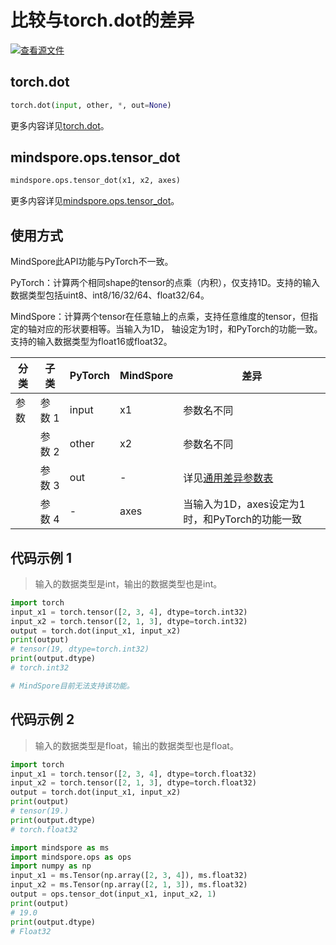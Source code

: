 # 比较与torch.dot的差异

[![查看源文件](https://mindspore-website.obs.cn-north-4.myhuaweicloud.com/website-images/r2.3.0rc2/resource/_static/logo_source.svg)](https://gitee.com/mindspore/docs/blob/r2.3.0rc2/docs/mindspore/source_zh_cn/note/api_mapping/pytorch_diff/tensor_dot.md)

## torch.dot

```python
torch.dot(input, other, *, out=None)
```

更多内容详见[torch.dot](https://pytorch.org/docs/1.8.1/generated/torch.dot.html)。

## mindspore.ops.tensor_dot

```python
mindspore.ops.tensor_dot(x1, x2, axes)
```

更多内容详见[mindspore.ops.tensor_dot](https://mindspore.cn/docs/zh-CN/r2.3.0rc2/api_python/ops/mindspore.ops.tensor_dot.html#mindspore.ops.tensor_dot)。

## 使用方式

MindSpore此API功能与PyTorch不一致。

PyTorch：计算两个相同shape的tensor的点乘（内积），仅支持1D。支持的输入数据类型包括uint8、int8/16/32/64、float32/64。

MindSpore：计算两个tensor在任意轴上的点乘，支持任意维度的tensor，但指定的轴对应的形状要相等。当输入为1D， 轴设定为1时，和PyTorch的功能一致。支持的输入数据类型为float16或float32。

| 分类       | 子类         | PyTorch      | MindSpore  | 差异          |
| ---------- | ------------ | ------------ | ---------  | ------------- |
| 参数       | 参数 1       | input         | x1        | 参数名不同     |
|            | 参数 2       | other         | x2        | 参数名不同     |
|            | 参数 3       | out           | -         | 详见[通用差异参数表](https://www.mindspore.cn/docs/zh-CN/r2.3.0rc2/note/api_mapping/pytorch_api_mapping.html#通用差异参数表)  |
|            | 参数 4       | -             | axes      | 当输入为1D，axes设定为1时，和PyTorch的功能一致 |

## 代码示例 1

> 输入的数据类型是int，输出的数据类型也是int。

```python
import torch
input_x1 = torch.tensor([2, 3, 4], dtype=torch.int32)
input_x2 = torch.tensor([2, 1, 3], dtype=torch.int32)
output = torch.dot(input_x1, input_x2)
print(output)
# tensor(19, dtype=torch.int32)
print(output.dtype)
# torch.int32

# MindSpore目前无法支持该功能。
```

## 代码示例 2

> 输入的数据类型是float，输出的数据类型也是float。

```python
import torch
input_x1 = torch.tensor([2, 3, 4], dtype=torch.float32)
input_x2 = torch.tensor([2, 1, 3], dtype=torch.float32)
output = torch.dot(input_x1, input_x2)
print(output)
# tensor(19.)
print(output.dtype)
# torch.float32

import mindspore as ms
import mindspore.ops as ops
import numpy as np
input_x1 = ms.Tensor(np.array([2, 3, 4]), ms.float32)
input_x2 = ms.Tensor(np.array([2, 1, 3]), ms.float32)
output = ops.tensor_dot(input_x1, input_x2, 1)
print(output)
# 19.0
print(output.dtype)
# Float32
```
